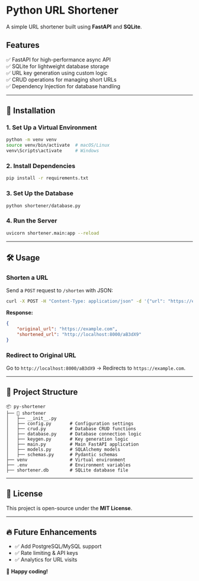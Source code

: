 # Python URL Shortener

A simple URL shortener built using **FastAPI** and **SQLite**.

## Features

✅ FastAPI for high-performance async API  
✅ SQLite for lightweight database storage  
✅ URL key generation using custom logic  
✅ CRUD operations for managing short URLs  
✅ Dependency Injection for database handling

---

## 🚀 Installation

### 1. Set Up a Virtual Environment

```sh
python -m venv venv
source venv/bin/activate  # macOS/Linux
venv\Scripts\activate     # Windows
```

### 2. Install Dependencies

```sh
pip install -r requirements.txt
```

### 3. Set Up the Database

```sh
python shortener/database.py
```

### 4. Run the Server

```sh
uvicorn shortener.main:app --reload
```

---

## 🛠 Usage

### **Shorten a URL**

Send a `POST` request to `/shorten` with JSON:

```sh
curl -X POST -H "Content-Type: application/json" -d '{"url": "https://example.com"}' http://localhost:8000/shorten
```

**Response:**

```json
{
    "original_url": "https://example.com",
    "shortened_url": "http://localhost:8000/aB3dX9"
}
```

### **Redirect to Original URL**

Go to `http://localhost:8000/aB3dX9` → Redirects to `https://example.com`.

---

## 📁 Project Structure

```
📦 py-shortener
├── 📂 shortener
│   ├── __init__.py
│   ├── config.py       # Configuration settings
│   ├── crud.py         # Database CRUD functions
│   ├── database.py     # Database connection logic
│   ├── keygen.py       # Key generation logic
│   ├── main.py         # Main FastAPI application
│   ├── models.py       # SQLAlchemy models
│   ├── schemas.py      # Pydantic schemas
├── venv                # Virtual environment
├── .env                # Environment variables
├── shortener.db        # SQLite database file
```

---

## 📜 License

This project is open-source under the **MIT License**.

---

## 🔥 Future Enhancements

-   ✅ Add PostgreSQL/MySQL support
-   ✅ Rate limiting & API keys
-   ✅ Analytics for URL visits

🚀 **Happy coding!**
